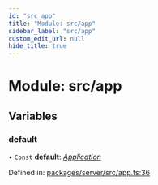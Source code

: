 ```yaml
---
id: "src_app"
title: "Module: src/app"
sidebar_label: "src/app"
custom_edit_url: null
hide_title: true
---
```


# Module: src/app

## Variables

### default

• `Const` **default**: [*Application*](src_declarations.md#application)

Defined in: [packages/server/src/app.ts:36](https://github.com/xr3ngine/xr3ngine/blob/7650c2bea/packages/server/src/app.ts#L36)
